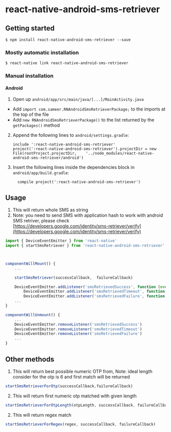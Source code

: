 
# react-native-android-sms-retriever

## Getting started

`$ npm install react-native-android-sms-retriever --save`

### Mostly automatic installation

`$ react-native link react-native-android-sms-retriever`

### Manual installation

#### Android

1. Open up `android/app/src/main/java/[...]/MainActivity.java`
  - Add `import com.sameer.RNAndroidSmsRetrieverPackage;` to the imports at the top of the file
  - Add `new RNAndroidSmsRetrieverPackage()` to the list returned by the `getPackages()` method
2. Append the following lines to `android/settings.gradle`:
  	```
  	include ':react-native-android-sms-retriever'
  	project(':react-native-android-sms-retriever').projectDir = new File(rootProject.projectDir, 	'../node_modules/react-native-android-sms-retriever/android')
  	```
3. Insert the following lines inside the dependencies block in `android/app/build.gradle`:
  	```
      compile project(':react-native-android-sms-retriever')
  	```
## Usage
1. This will return whole SMS as string
2. Note: you need to send SMS with application hash to work with android SMS retriver, please check [https://developers.google.com/identity/sms-retriever/verify](https://developers.google.com/identity/sms-retriever/verify)



```javascript
import { DeviceEventEmitter } from 'react-native'
import { startSmsRetriever } from 'react-native-android-sms-retriever';



componentWillMount() {
	...

	startSmsRetriever(successCallback,  failureCallback)

	DeviceEventEmitter.addListener('smsRetrievedSuccess', function (event) { console.log(event) })
    	DeviceEventEmitter.addListener('smsRetrievedTimeout', function (event) { console.log(event) })
    	DeviceEventEmitter.addListener('smsRetrievedFailure', function (event) { console.log(event) })
	...
}

componentWillUnmount() {
	...
	DeviceEventEmitter.removeListener('smsRetrievedSuccess')
	DeviceEventEmitter.removeListener('smsRetrievedTimeout')
	DeviceEventEmitter.removeListener('smsRetrievedFailure')
	...
}
```

## Other methods

1. This will return best possible numeric OTP from, Note: ideal length consider for the otp is 6 and first match will be returned
```javascript
startSmsRetrieverForOtp(successCallback,failureCallback)
```

2. This will return first numeric otp matched with given length
```javascript
startSmsRetrieverForOtpLength(otpLength, successCallback, failureCallback)
```

2. This will return regex match
```javascript
startSmsRetrieverForRegex(regex, successCallback, failureCallback)
```

  
